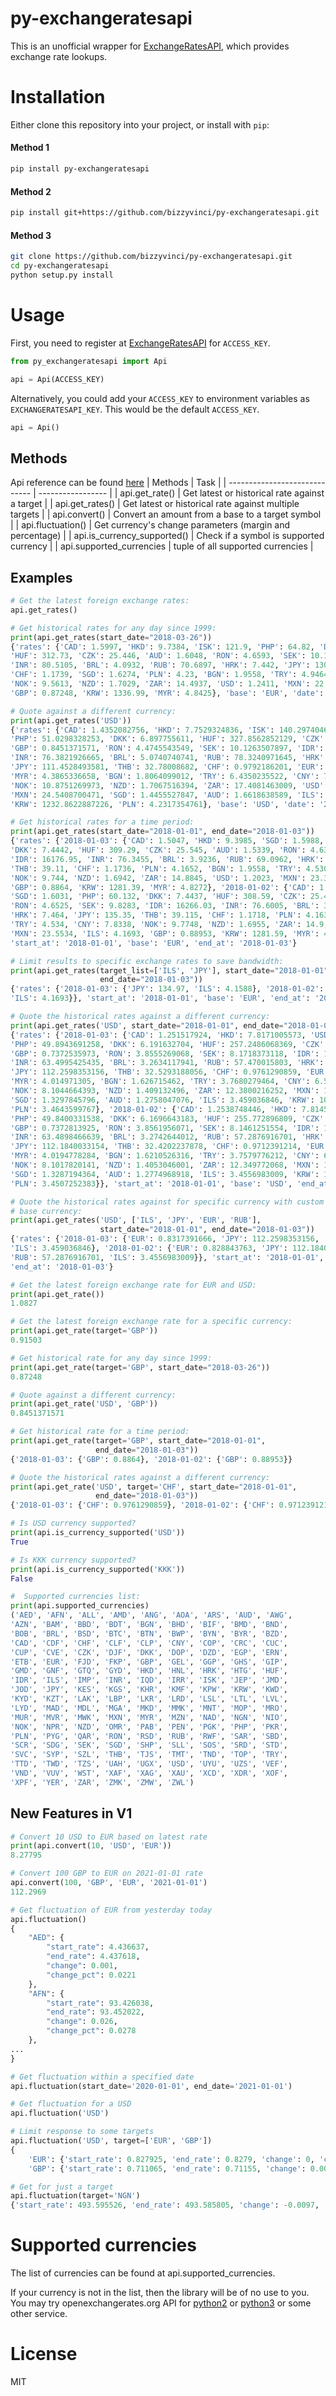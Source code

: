 # py-exchangeratesapi
This is an unofficial wrapper for [ExchangeRatesAPI](https://exchangeratesapi.io/), which provides exchange rate lookups.

# Installation
Either clone this repository into your project, or install with `pip`:
#### Method 1
```bash
pip install py-exchangeratesapi
```

#### Method 2
```bash
pip install git+https://github.com/bizzyvinci/py-exchangeratesapi.git
```

#### Method 3
```bash
git clone https://github.com/bizzyvinci/py-exchangeratesapi.git
cd py-exchangeratesapi
python setup.py install
```

# Usage
First, you need to register at [ExchangeRatesAPI](https://exchangeratesapi.io/pricing/) for `ACCESS_KEY`.
```py
from py_exchangeratesapi import Api

api = Api(ACCESS_KEY)
```

Alternatively, you could add your `ACCESS_KEY` to environment variables as `EXCHANGERATESAPI_KEY`. This would be the default `ACCESS_KEY`.

```py
api = Api()
```

## Methods
Api reference can be found [here](https://github.com/bizzyvinci/py-exchangeratesapi/blob/docs/docs/api_reference.md)
| Methods 						| Task				|
| ----------------------------- | ----------------- |
| api.get_rate()				| Get latest or historical rate against a target |
| api.get_rates()				| Get latest or historical rate against multiple targets	|
| api.convert()					| Convert an amount from a base to a target symbol	|
| api.fluctuation()				| Get currency's change parameters (margin and percentage)	|
| api.is_currency_supported()	| Check if a symbol is supported currency	|
| api.supported_currencies		| tuple of all supported currencies		|


## Examples
```py
# Get the latest foreign exchange rates:
api.get_rates()

# Get historical rates for any day since 1999:
print(api.get_rates(start_date="2018-03-26"))
{'rates': {'CAD': 1.5997, 'HKD': 9.7384, 'ISK': 121.9, 'PHP': 64.82, 'DKK': 7.4482,
'HUF': 312.73, 'CZK': 25.446, 'AUD': 1.6048, 'RON': 4.6593, 'SEK': 10.1868, 'IDR': 17045.27,
'INR': 80.5105, 'BRL': 4.0932, 'RUB': 70.6897, 'HRK': 7.442, 'JPY': 130.47, 'THB': 38.66,
'CHF': 1.1739, 'SGD': 1.6274, 'PLN': 4.23, 'BGN': 1.9558, 'TRY': 4.9464, 'CNY': 7.7924,
'NOK': 9.5613, 'NZD': 1.7029, 'ZAR': 14.4937, 'USD': 1.2411, 'MXN': 22.8777, 'ILS': 4.3317,
'GBP': 0.87248, 'KRW': 1336.99, 'MYR': 4.8425}, 'base': 'EUR', 'date': '2018-03-26'}

# Quote against a different currency:
print(api.get_rates('USD'))
{'rates': {'CAD': 1.4352082756, 'HKD': 7.7529324836, 'ISK': 140.2974046366,
'PHP': 51.0298328253, 'DKK': 6.897755611, 'HUF': 327.8562852129, 'CZK': 25.3495889905,
'GBP': 0.8451371571, 'RON': 4.4745543549, 'SEK': 10.1263507897, 'IDR': 16114.9995381916,
'INR': 76.3821926665, 'BRL': 5.0740740741, 'RUB': 78.3240971645, 'HRK': 7.0271543364,
'JPY': 111.4528493581, 'THB': 32.78008682, 'CHF': 0.9792186201, 'EUR': 0.9236168837,
'MYR': 4.3865336658, 'BGN': 1.8064099012, 'TRY': 6.4350235522, 'CNY': 7.0974415812,
'NOK': 10.8751269973, 'NZD': 1.7067516394, 'ZAR': 17.4081463009, 'USD': 1.0,
'MXN': 24.5408700471, 'SGD': 1.4455527847, 'AUD': 1.6618638589, 'ILS': 3.6400665004,
'KRW': 1232.8622887226, 'PLN': 4.2317354761}, 'base': 'USD', 'date': '2020-03-25'}

# Get historical rates for a time period:
print(api.get_rates(start_date="2018-01-01", end_date="2018-01-03"))
{'rates': {'2018-01-03': {'CAD': 1.5047, 'HKD': 9.3985, 'SGD': 1.5988, 'PHP': 59.988,
'DKK': 7.4442, 'HUF': 309.29, 'CZK': 25.545, 'AUD': 1.5339, 'RON': 4.6355, 'SEK': 9.825,
'IDR': 16176.95, 'INR': 76.3455, 'BRL': 3.9236, 'RUB': 69.0962, 'HRK': 7.441, 'JPY': 134.97,
'THB': 39.11, 'CHF': 1.1736, 'PLN': 4.1652, 'BGN': 1.9558, 'TRY': 4.5303, 'CNY': 7.8168,
'NOK': 9.744, 'NZD': 1.6942, 'ZAR': 14.8845, 'USD': 1.2023, 'MXN': 23.3835, 'ILS': 4.1588,
'GBP': 0.8864, 'KRW': 1281.39, 'MYR': 4.8272}, '2018-01-02': {'CAD': 1.5128, 'HKD': 9.4283,
'SGD': 1.6031, 'PHP': 60.132, 'DKK': 7.4437, 'HUF': 308.59, 'CZK': 25.494, 'AUD': 1.5413,
'RON': 4.6525, 'SEK': 9.8283, 'IDR': 16266.03, 'INR': 76.6005, 'BRL': 3.9504, 'RUB': 69.1176,
'HRK': 7.464, 'JPY': 135.35, 'THB': 39.115, 'CHF': 1.1718, 'PLN': 4.1633, 'BGN': 1.9558,
'TRY': 4.534, 'CNY': 7.8338, 'NOK': 9.7748, 'NZD': 1.6955, 'ZAR': 14.9, 'USD': 1.2065,
'MXN': 23.5534, 'ILS': 4.1693, 'GBP': 0.88953, 'KRW': 1281.59, 'MYR': 4.8495}},
'start_at': '2018-01-01', 'base': 'EUR', 'end_at': '2018-01-03'}

# Limit results to specific exchange rates to save bandwidth:
print(api.get_rates(target_list=['ILS', 'JPY'], start_date="2018-01-01",
                    end_date="2018-01-03"))
{'rates': {'2018-01-03': {'JPY': 134.97, 'ILS': 4.1588}, '2018-01-02': {'JPY': 135.35,
'ILS': 4.1693}}, 'start_at': '2018-01-01', 'base': 'EUR', 'end_at': '2018-01-03'}

# Quote the historical rates against a different currency:
print(api.get_rates('USD', start_date="2018-01-01", end_date="2018-01-03"))
{'rates': {'2018-01-03': {'CAD': 1.251517924, 'HKD': 7.8171005573, 'USD': 1.0,
'PHP': 49.8943691258, 'DKK': 6.191632704, 'HUF': 257.2486068369, 'CZK': 21.2467770107,
'GBP': 0.7372535973, 'RON': 3.8555269068, 'SEK': 8.1718373118, 'IDR': 13455.0029110871,
'INR': 63.4995425435, 'BRL': 3.2634117941, 'RUB': 57.470015803, 'HRK': 6.1889711387,
'JPY': 112.2598353156, 'THB': 32.5293188056, 'CHF': 0.9761290859, 'EUR': 0.8317391666,
'MYR': 4.014971305, 'BGN': 1.626715462, 'TRY': 3.7680279464, 'CNY': 6.5015387175,
'NOK': 8.1044664393, 'NZD': 1.409132496, 'ZAR': 12.3800216252, 'MXN': 19.4489728021,
'SGD': 1.3297845796, 'AUD': 1.2758047076, 'ILS': 3.459036846, 'KRW': 1065.7822506862,
'PLN': 3.4643599767}, '2018-01-02': {'CAD': 1.2538748446, 'HKD': 7.8145876502, 'USD': 1.0,
'PHP': 49.8400331538, 'DKK': 6.1696643183, 'HUF': 255.772896809, 'CZK': 21.1305428927,
'GBP': 0.7372813925, 'RON': 3.8561956071, 'SEK': 8.1461251554, 'IDR': 13481.9975134687,
'INR': 63.4898466639, 'BRL': 3.2742644012, 'RUB': 57.2876916701, 'HRK': 6.1864898467,
'JPY': 112.1840033154, 'THB': 32.4202237878, 'CHF': 0.9712391214, 'EUR': 0.828843763,
'MYR': 4.0194778284, 'BGN': 1.6210526316, 'TRY': 3.7579776212, 'CNY': 6.4929962702,
'NOK': 8.1017820141, 'NZD': 1.4053046001, 'ZAR': 12.349772068, 'MXN': 19.5220886863,
'SGD': 1.3287194364, 'AUD': 1.2774968918, 'ILS': 3.4556983009, 'KRW': 1062.23787816,
'PLN': 3.4507252383}}, 'start_at': '2018-01-01', 'base': 'USD', 'end_at': '2018-01-03'}

# Quote the historical rates against for specific currency with custom
# base currency:
print(api.get_rates('USD', ['ILS', 'JPY', 'EUR', 'RUB'],
                    start_date="2018-01-01", end_date="2018-01-03"))
{'rates': {'2018-01-03': {'EUR': 0.8317391666, 'JPY': 112.2598353156, 'RUB': 57.470015803,
'ILS': 3.459036846}, '2018-01-02': {'EUR': 0.828843763, 'JPY': 112.1840033154,
'RUB': 57.2876916701, 'ILS': 3.4556983009}}, 'start_at': '2018-01-01', 'base': 'USD',
'end_at': '2018-01-03'}

# Get the latest foreign exchange rate for EUR and USD:
print(api.get_rate())
1.0827

# Get the latest foreign exchange rate for a specific currency:
print(api.get_rate(target='GBP'))
0.91503

# Get historical rate for any day since 1999:
print(api.get_rate(target='GBP', start_date="2018-03-26"))
0.87248

# Quote against a different currency:
print(api.get_rate('USD', 'GBP'))
0.8451371571

# Get historical rate for a time period:
print(api.get_rate(target='GBP', start_date="2018-01-01",
                   end_date="2018-01-03"))
{'2018-01-03': {'GBP': 0.8864}, '2018-01-02': {'GBP': 0.88953}}

# Quote the historical rates against a different currency:
print(api.get_rate('USD', target='CHF', start_date="2018-01-01",
                   end_date="2018-01-03"))
{'2018-01-03': {'CHF': 0.9761290859}, '2018-01-02': {'CHF': 0.9712391214}}

# Is USD currency supported?
print(api.is_currency_supported('USD'))
True

# Is KKK currency supported?
print(api.is_currency_supported('KKK'))
False

#  Supported currencies list:
print(api.supported_currencies)
('AED', 'AFN', 'ALL', 'AMD', 'ANG', 'AOA', 'ARS', 'AUD', 'AWG',
'AZN', 'BAM', 'BBD', 'BDT', 'BGN', 'BHD', 'BIF', 'BMD', 'BND',
'BOB', 'BRL', 'BSD', 'BTC', 'BTN', 'BWP', 'BYN', 'BYR', 'BZD',
'CAD', 'CDF', 'CHF', 'CLF', 'CLP', 'CNY', 'COP', 'CRC', 'CUC',
'CUP', 'CVE', 'CZK', 'DJF', 'DKK', 'DOP', 'DZD', 'EGP', 'ERN',
'ETB', 'EUR', 'FJD', 'FKP', 'GBP', 'GEL', 'GGP', 'GHS', 'GIP',
'GMD', 'GNF', 'GTQ', 'GYD', 'HKD', 'HNL', 'HRK', 'HTG', 'HUF',
'IDR', 'ILS', 'IMP', 'INR', 'IQD', 'IRR', 'ISK', 'JEP', 'JMD',
'JOD', 'JPY', 'KES', 'KGS', 'KHR', 'KMF', 'KPW', 'KRW', 'KWD',
'KYD', 'KZT', 'LAK', 'LBP', 'LKR', 'LRD', 'LSL', 'LTL', 'LVL',
'LYD', 'MAD', 'MDL', 'MGA', 'MKD', 'MMK', 'MNT', 'MOP', 'MRO',
'MUR', 'MVR', 'MWK', 'MXN', 'MYR', 'MZN', 'NAD', 'NGN', 'NIO',
'NOK', 'NPR', 'NZD', 'OMR', 'PAB', 'PEN', 'PGK', 'PHP', 'PKR',
'PLN', 'PYG', 'QAR', 'RON', 'RSD', 'RUB', 'RWF', 'SAR', 'SBD',
'SCR', 'SDG', 'SEK', 'SGD', 'SHP', 'SLL', 'SOS', 'SRD', 'STD',
'SVC', 'SYP', 'SZL', 'THB', 'TJS', 'TMT', 'TND', 'TOP', 'TRY',
'TTD', 'TWD', 'TZS', 'UAH', 'UGX', 'USD', 'UYU', 'UZS', 'VEF',
'VND', 'VUV', 'WST', 'XAF', 'XAG', 'XAU', 'XCD', 'XDR', 'XOF',
'XPF', 'YER', 'ZAR', 'ZMK', 'ZMW', 'ZWL')
```

## New Features in V1
```py
# Convert 10 USD to EUR based on latest rate
print(api.convert(10, 'USD', 'EUR'))
8.27795

# Convert 100 GBP to EUR on 2021-01-01 rate
api.convert(100, 'GBP', 'EUR', '2021-01-01')
112.2969

# Get fluctuation of EUR from yesterday today
api.fluctuation()
{
	"AED": {
		"start_rate": 4.436637,
		"end_rate": 4.437618,
		"change": 0.001,
		"change_pct": 0.0221
	},
	"AFN": {
		"start_rate": 93.426038,
		"end_rate": 93.452022,
		"change": 0.026,
		"change_pct": 0.0278
	},
...
}

# Get fluctuation within a specified date
api.fluctuation(start_date='2020-01-01', end_date='2021-01-01')

# Get fluctuation for a USD
api.fluctuation('USD')

# Limit response to some targets
api.fluctuation('USD', target=['EUR', 'GBP'])
{
	'EUR': {'start_rate': 0.827925, 'end_rate': 0.8279, 'change': 0, 'change_pct': -0.003},
	'GBP': {'start_rate': 0.711065, 'end_rate': 0.71155, 'change': 0.0005, 'change_pct': 0.0682}}

# Get for just a target
api.fluctuation(target='NGN')
{'start_rate': 493.595526, 'end_rate': 493.585805, 'change': -0.0097, 'change_pct': -0.002}
```

# Supported currencies
The list of currencies can be found at api.supported_currencies.

If your currency is not in the list, then the library will be of no use to you. You may try openexchangerates.org API for [python2](https://github.com/metglobal/openexchangerates) or [python3](https://github.com/lihan/openexchangerates3) or some other service.

# License
MIT
